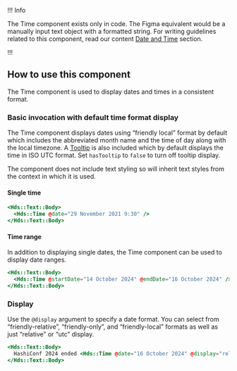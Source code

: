!!! Info

The Time component exists only in code. The Figma equivalent would be a manually input text object with a formatted string. For writing guidelines related to this component, read our content [Date and Time](content/writing-guidelines#date-and-time) section.

!!!

## How to use this component

The Time component is used to display dates and times in a consistent format.

### Basic invocation with default time format display

The Time component displays dates using “friendly local” format by default which includes the abbreviated month name and the time of day along with the local timezone. A [Tooltip](/components/tooltip) is also included which by default displays the time in ISO UTC format. Set `hasTooltip` to `false` to turn off tooltip display.

The component does not include text styling so will inherit text styles from the context in which it is used.

#### Single time

```handlebars
<Hds::Text::Body>
  <Hds::Time @date="29 November 2021 9:30" />
</Hds::Text::Body>
```

#### Time range

In addition to displaying single dates, the Time component can be used to display date ranges.

```handlebars
<Hds::Text::Body>
  <Hds::Time @startDate="14 October 2024" @endDate="16 October 2024" />
</Hds::Text::Body>
```

### Display

Use the `@display` argument to specify a date format. You can select from “friendly-relative”, “friendly-only”, and “friendly-local” formats as well as just “relative” or “utc” display.

```handlebars
<Hds::Text::Body>
  HashiConf 2024 ended <Hds::Time @date="16 October 2024" @display="relative" />.
</Hds::Text::Body>
```
